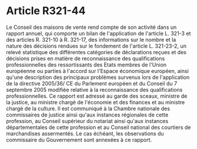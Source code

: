 # Article R321-44

<p>Le        Conseil des maisons de vente rend compte de son activité dans un rapport annuel, qui comporte un bilan de l'application de l'article L. 321-3 et des articles R. 321-10 à R. 321-17, des informations sur le nombre et la nature des décisions rendues sur le fondement de l'article L. 321-23-2, un relevé statistique des différentes catégories de déclarations reçues et des décisions prises en matière de reconnaissance des qualifications professionnelles des ressortissants des Etats membres de l'Union européenne ou parties à l'accord sur l'Espace économique européen, ainsi qu'une description des principaux problèmes survenus lors de l'application de la directive 2005/36/ CE du Parlement européen et du Conseil du 7 septembre 2005 modifiée relative à la reconnaissance des qualifications professionnelles. Ce rapport est adressé au garde des sceaux, ministre de la justice, au ministre chargé de l'économie et des finances et au ministre chargé de la culture. Il est communiqué à la Chambre nationale des commissaires de justice ainsi qu'aux instances régionales de cette profession, au Conseil supérieur du notariat ainsi qu'aux instances départementales de cette profession et au Conseil national des courtiers de marchandises assermentés. Le cas échéant, les observations du commissaire du Gouvernement sont annexées à ce rapport.</p>
